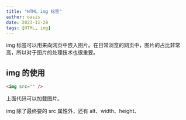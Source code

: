 ```yaml
---
title: "HTML img 标签"
author: oasis
date: 2023-11-28
tags: [HTML, img]
---
```


img 标签可以用来向网页中嵌入图片。在日常浏览的网页中，图片的占比非常高，所以对于图片的处理技术也很重要。

## img 的使用

```html
<img src="" />
```
上面代码可以加载图片。

img 除了最终要的 src 属性外，还有 alt、width、height、